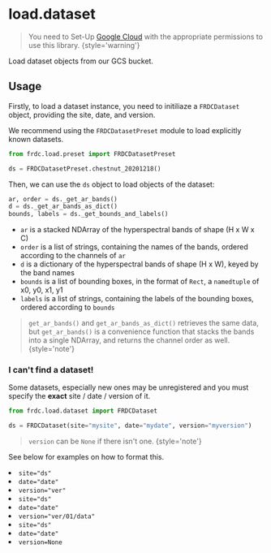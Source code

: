 # load.dataset

> You need to Set-Up [Google Cloud](Getting-Started.md#gcloud) with the
> appropriate permissions to use this library.
> {style='warning'}

<tldr>
Load dataset objects from our GCS bucket.
</tldr>

## Usage

Firstly, to load a dataset instance, you need to initiliaze a `FRDCDataset`
object, providing the site, date, and version.
 
We recommend using the `FRDCDatasetPreset` module to load explicitly known
datasets.

```python
from frdc.load.preset import FRDCDatasetPreset

ds = FRDCDatasetPreset.chestnut_20201218()
```

Then, we can use the `ds` object to load objects of the dataset:

```python
ar, order = ds._get_ar_bands()
d = ds._get_ar_bands_as_dict()
bounds, labels = ds._get_bounds_and_labels()
```

- `ar` is a stacked NDArray of the hyperspectral bands of shape (H x W x C)
- `order` is a list of strings, containing the names of the bands, ordered
  according to the channels of `ar`
- `d` is a dictionary of the hyperspectral bands of shape (H x W), keyed by
  the band names
- `bounds` is a list of bounding boxes, in the format of `Rect`, a
  `namedtuple` of x0, y0, x1, y1
- `labels` is a list of strings, containing the labels of the bounding boxes,
  ordered according to `bounds`

> `get_ar_bands()` and `get_ar_bands_as_dict()` retrieves the same data, but
> `get_ar_bands()` is a convenience function that stacks the bands into a single
> NDArray, and returns the channel order as well.
{style='note'}


### I can't find a dataset!

Some datasets, especially new ones may be unregistered and you must specify
the **exact** site / date / version of it.

```python
from frdc.load.dataset import FRDCDataset

ds = FRDCDataset(site="mysite", date="mydate", version="myversion")
```

> `version` can be `None` if there isn't one.
{style='note'}

See below for examples on how to format this.

<tabs>
<tab title="ds/date/ver/">
<list>
<li><code>site=&quot;ds&quot;</code></li>
<li><code>date=&quot;date&quot;</code></li>
<li><code>version=&quot;ver&quot;</code></li>
</list>
</tab>
<tab title="ds/date/ver/01/data/">
<list>
<li><code>site=&quot;ds&quot;</code></li>
<li><code>date=&quot;date&quot;</code></li>
<li><code>version=&quot;ver/01/data&quot;</code></li>
</list>
</tab>
<tab title="ds/date/">
<list>
<li><code>site=&quot;ds&quot;</code></li>
<li><code>date=&quot;date&quot;</code></li>
<li><code>version=None</code></li>
</list>
</tab>
</tabs>

